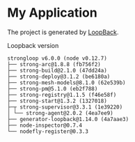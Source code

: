 # My Application

The project is generated by [LoopBack](http://loopback.io).

Loopback version

```
strongloop v6.0.0 (node v0.12.7)
├── strong-arc@1.8.8 (fb756f2)
├── strong-build@2.1.0 (47dd24a)
├── strong-deploy@3.1.2 (be6180a)
├── strong-mesh-models@8.1.0 (62e539b)
├── strong-pm@5.1.0 (eb2f788)
├── strong-registry@1.1.5 (f46e58f)
├── strong-start@1.3.2 (1327018)
├─┬ strong-supervisor@3.3.1 (1e39220)
│ └── strong-agent@2.0.2 (4ea7ee9)
├── generator-loopback@1.14.0 (4a7aae3)
├── node-inspector@0.7.4
└── nodefly-register@0.3.3
```
